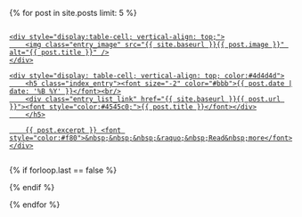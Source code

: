 <div class="posts">

{% for post in site.posts limit: 5 %}

<div class="gloop" style="display: table;">

<a style="display: table-row;" href="{{ site.baseurl }}{{ post.url }}">

	<div style="display:table-cell; vertical-align: top;">
	    <img class="entry_image" src="{{ site.baseurl }}{{ post.image }}" alt="{{ post.title }}" />
	</div>

	<div style="display: table-cell; vertical-align: top; color:#4d4d4d">
		<h5 class="index_entry"><font size="-2" color="#bbb">{{ post.date | date: '%B %Y' }}</font><br/>
    	<div class="entry_list_link" href="{{ site.baseurl }}{{ post.url }}"><font style="color:#4545c0;">{{ post.title }}</font></div>
    	</h5>

    	{{ post.excerpt }} <font style="color:#f80">&nbsp;&nbsp;&nbsp;&raquo;&nbsp;Read&nbsp;more</font>
    </div>
</a>

</div>

{% if forloop.last == false %}
  <div class="faint_border"></div>
{% endif %}

{% endfor %}

</div>
